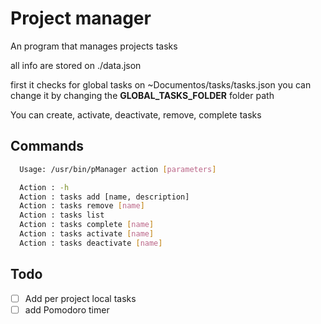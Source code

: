 # Project manager

An program that manages projects tasks

all info are stored on ./data.json

first it checks for global tasks on ~Documentos/tasks/tasks.json
you can change it by changing the **GLOBAL_TASKS_FOLDER** folder path

You can create, activate, deactivate, remove, complete tasks

## Commands

```bash
  Usage: /usr/bin/pManager action [parameters]

  Action : -h 
  Action : tasks add [name, description]
  Action : tasks remove [name]
  Action : tasks list 
  Action : tasks complete [name]
  Action : tasks activate [name]
  Action : tasks deactivate [name]
```

## Todo 

- [ ] Add per project local tasks
- [ ] add Pomodoro timer
